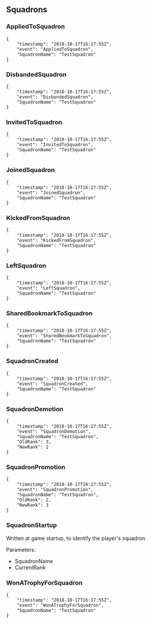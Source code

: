 ## Squadrons

### AppliedToSquadron

```
{
    "timestamp": "2018-10-17T16:17:55Z",
    "event": "AppliedToSquadron",
    "SquadronName": "TestSquadron"
}
```

### DisbandedSquadron

```
{
    "timestamp": "2018-10-17T16:17:55Z",
    "event": "DisbandedSquadron",
    "SquadronName": "TestSquadron"
}
```

### InvitedToSquadron

```
{
    "timestamp": "2018-10-17T16:17:55Z",
    "event": "InvitedToSquadron",
    "SquadronName": "TestSquadron"
}
```

### JoinedSquadron

```
{
    "timestamp": "2018-10-17T16:17:55Z",
    "event": "JoinedSquadron",
    "SquadronName": "TestSquadron"
}
```

### KickedFromSquadron

```
{
    "timestamp": "2018-10-17T16:17:55Z",
    "event": "KickedFromSquadron",
    "SquadronName": "TestSquadron"
}
```

### LeftSquadron

```
{
    "timestamp": "2018-10-17T16:17:55Z",
    "event": "LeftSquadron",
    "SquadronName": "TestSquadron"
}
```

### SharedBookmarkToSquadron

```
{
    "timestamp": "2018-10-17T16:17:55Z",
    "event": "SharedBookmarkToSquadron",
    "SquadronName": "TestSquadron"
}
```

### SquadronCreated

```
{
    "timestamp": "2018-10-17T16:17:55Z",
    "event": "SquadronCreated",
    "SquadronName": "TestSquadron"
}
```

### SquadronDemotion

```
{
    "timestamp": "2018-10-17T16:17:55Z",
    "event": "SquadronDemotion",
    "SquadronName": "TestSquadron",
    "OldRank": 3,
    "NewRank": 2
}
```

### SquadronPromotion

```
{
    "timestamp": "2018-10-17T16:17:55Z",
    "event": "SquadronPromotion",
    "SquadronName": "TestSquadron",
    "OldRank": 2,
    "NewRank": 3
}
```

### SquadronStartup

Written at game startup, to identify the player's squadron

Parameters:

- SquadronName 
- CurrentRank 


### WonATrophyForSquadron

```
{
    "timestamp": "2018-10-17T16:17:55Z",
    "event": "WonATrophyForSquadron",
    "SquadronName": "TestSquadron"
}
```
